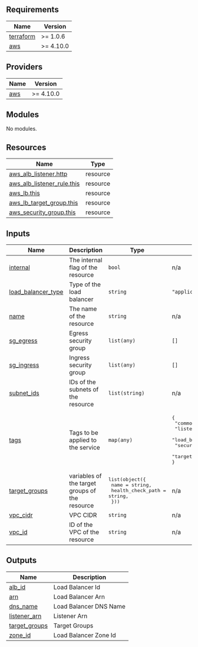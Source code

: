 <!-- BEGIN_TF_DOCS -->
## Requirements

| Name | Version |
|------|---------|
| <a name="requirement_terraform"></a> [terraform](#requirement\_terraform) | >= 1.0.6 |
| <a name="requirement_aws"></a> [aws](#requirement\_aws) | >= 4.10.0 |

## Providers

| Name | Version |
|------|---------|
| <a name="provider_aws"></a> [aws](#provider\_aws) | >= 4.10.0 |

## Modules

No modules.

## Resources

| Name | Type |
|------|------|
| [aws_alb_listener.http](https://registry.terraform.io/providers/hashicorp/aws/latest/docs/resources/alb_listener) | resource |
| [aws_alb_listener_rule.this](https://registry.terraform.io/providers/hashicorp/aws/latest/docs/resources/alb_listener_rule) | resource |
| [aws_lb.this](https://registry.terraform.io/providers/hashicorp/aws/latest/docs/resources/lb) | resource |
| [aws_lb_target_group.this](https://registry.terraform.io/providers/hashicorp/aws/latest/docs/resources/lb_target_group) | resource |
| [aws_security_group.this](https://registry.terraform.io/providers/hashicorp/aws/latest/docs/resources/security_group) | resource |

## Inputs

| Name | Description | Type | Default | Required |
|------|-------------|------|---------|:--------:|
| <a name="input_internal"></a> [internal](#input\_internal) | The internal flag of the resource | `bool` | n/a | yes |
| <a name="input_load_balancer_type"></a> [load\_balancer\_type](#input\_load\_balancer\_type) | Type of the load balancer | `string` | `"application"` | no |
| <a name="input_name"></a> [name](#input\_name) | The name of the resource | `string` | n/a | yes |
| <a name="input_sg_egress"></a> [sg\_egress](#input\_sg\_egress) | Egress security group | `list(any)` | `[]` | no |
| <a name="input_sg_ingress"></a> [sg\_ingress](#input\_sg\_ingress) | Ingress security group | `list(any)` | `[]` | no |
| <a name="input_subnet_ids"></a> [subnet\_ids](#input\_subnet\_ids) | IDs of the subnets of the resource | `list(string)` | n/a | yes |
| <a name="input_tags"></a> [tags](#input\_tags) | Tags to be applied to the service | `map(any)` | <pre>{<br>  "common": {},<br>  "listener_tags": {},<br>  "load_balancer_tags": {},<br>  "security_group_tags": {},<br>  "target_group_tags": {}<br>}</pre> | no |
| <a name="input_target_groups"></a> [target\_groups](#input\_target\_groups) | variables of the target groups of the resource | <pre>list(object({<br>    name              = string,<br>    health_check_path = string,<br>  }))</pre> | n/a | yes |
| <a name="input_vpc_cidr"></a> [vpc\_cidr](#input\_vpc\_cidr) | VPC CIDR | `string` | n/a | yes |
| <a name="input_vpc_id"></a> [vpc\_id](#input\_vpc\_id) | ID of the VPC of the resource | `string` | n/a | yes |

## Outputs

| Name | Description |
|------|-------------|
| <a name="output_alb_id"></a> [alb\_id](#output\_alb\_id) | Load Balancer Id |
| <a name="output_arn"></a> [arn](#output\_arn) | Load Balancer Arn |
| <a name="output_dns_name"></a> [dns\_name](#output\_dns\_name) | Load Balancer DNS Name |
| <a name="output_listener_arn"></a> [listener\_arn](#output\_listener\_arn) | Listener Arn |
| <a name="output_target_groups"></a> [target\_groups](#output\_target\_groups) | Target Groups |
| <a name="output_zone_id"></a> [zone\_id](#output\_zone\_id) | Load Balancer Zone Id |
<!-- END_TF_DOCS -->